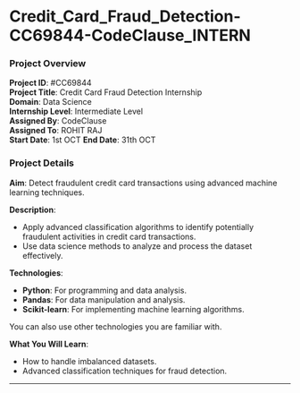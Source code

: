 # Credit_Card_Fraud_Detection-CC69844-CodeClause_INTERN
### Project Overview

**Project ID**: #CC69844  
**Project Title**: Credit Card Fraud Detection Internship  
**Domain**: Data Science  
**Internship Level**: Intermediate Level  
**Assigned By**: CodeClause  
**Assigned To**: ROHIT RAJ  
**Start Date**: 1st OCT
**End Date**: 31th OCT

### Project Details

**Aim**: Detect fraudulent credit card transactions using advanced machine learning techniques.

**Description**: 
- Apply advanced classification algorithms to identify potentially fraudulent activities in credit card transactions.
- Use data science methods to analyze and process the dataset effectively.

**Technologies**: 
- **Python**: For programming and data analysis.
- **Pandas**: For data manipulation and analysis.
- **Scikit-learn**: For implementing machine learning algorithms.

You can also use other technologies you are familiar with.

**What You Will Learn**:
- How to handle imbalanced datasets.
- Advanced classification techniques for fraud detection.

---
